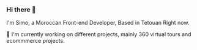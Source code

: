 ### Hi there 👋

I'm Simo, a Moroccan Front-end Developer, Based in Tetouan Right now.

🔭 I'm currently working on different projects, mainly 360 virtual tours and ecommmerce projects.

<!-- **bmsimo/bmsimo** is a ✨ _special_ ✨ repository because its `README.md` (this file) appears on your GitHub profile.

Here are some ideas to get you started:

- 🔭 I’m currently working on ...
- 🌱 I’m currently learning ...
- 👯 I’m looking to collaborate on ...
- 🤔 I’m looking for help with ...
- 💬 Ask me about ...
- 📫 How to reach me: ...
- 😄 Pronouns: ...
- ⚡ Fun fact: ...
 -->
